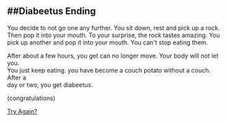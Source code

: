 ##Diabeetus Ending
---
You decide to not go one any further. You sit down, rest and pick up a rock.   
Then pop it into your mouth. To your surprise, the rock tastes amazing. You   
pick up another and pop it into your mouth. You can't stop eating them. 

After about a few hours, you get can no longer move. Your body will not let you.  
You just keep eating. you have become a couch potato without a couch. After a  
day or two, you get diabeetus.

(congratulations)  

[Try Again?](../start.md)

